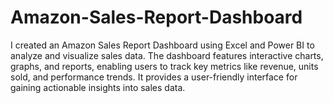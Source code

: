 # Amazon-Sales-Report-Dashboard
I created an Amazon Sales Report Dashboard using Excel and Power BI to analyze and visualize sales data. The dashboard features interactive charts, graphs, and reports, enabling users to track key metrics like revenue, units sold, and performance trends. It provides a user-friendly interface for gaining actionable insights into sales data.
